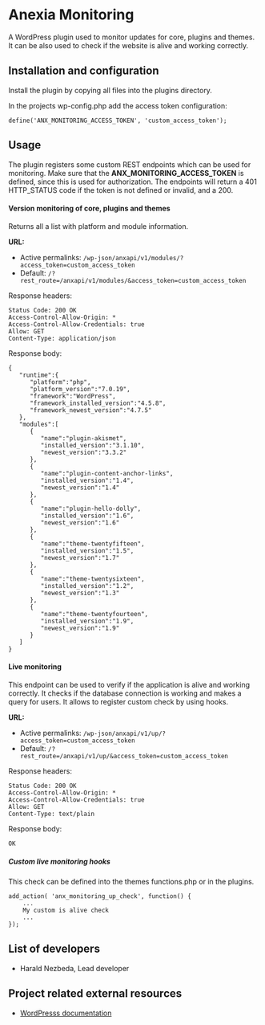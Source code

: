 # Anexia Monitoring

A WordPress plugin used to monitor updates for core, plugins and themes. It can be also used to check if the website
is alive and working correctly.

## Installation and configuration

Install the plugin by copying all files into the plugins directory.

In the projects wp-config.php add the access token configuration:
```
define('ANX_MONITORING_ACCESS_TOKEN', 'custom_access_token');
```

## Usage

The plugin registers some custom REST endpoints which can be used for monitoring. Make sure that the
**ANX_MONITORING_ACCESS_TOKEN** is defined, since this is used for authorization. The endpoints will return a 401
HTTP_STATUS code if the token is not defined or invalid, and a 200.

#### Version monitoring of core, plugins and themes

Returns all a list with platform and module information.

**URL:**
* Active permalinks: `/wp-json/anxapi/v1/modules/?access_token=custom_access_token`
* Default: `/?rest_route=/anxapi/v1/modules/&access_token=custom_access_token`

Response headers:
```
Status Code: 200 OK
Access-Control-Allow-Origin: *
Access-Control-Allow-Credentials: true
Allow: GET
Content-Type: application/json
```

Response body:
```
{
   "runtime":{
      "platform":"php",
      "platform_version":"7.0.19",
      "framework":"WordPress",
      "framework_installed_version":"4.5.8",
      "framework_newest_version":"4.7.5"
   },
   "modules":[
      {
         "name":"plugin-akismet",
         "installed_version":"3.1.10",
         "newest_version":"3.3.2"
      },
      {
         "name":"plugin-content-anchor-links",
         "installed_version":"1.4",
         "newest_version":"1.4"
      },
      {
         "name":"plugin-hello-dolly",
         "installed_version":"1.6",
         "newest_version":"1.6"
      },
      {
         "name":"theme-twentyfifteen",
         "installed_version":"1.5",
         "newest_version":"1.7"
      },
      {
         "name":"theme-twentysixteen",
         "installed_version":"1.2",
         "newest_version":"1.3"
      },
      {
         "name":"theme-twentyfourteen",
         "installed_version":"1.9",
         "newest_version":"1.9"
      }
   ]
}
```


#### Live monitoring

This endpoint can be used to verify if the application is alive and working correctly. It checks if the database
connection is working and makes a query for users. It allows to register custom check by using hooks.

**URL:**
* Active permalinks: `/wp-json/anxapi/v1/up/?access_token=custom_access_token`
* Default: `/?rest_route=/anxapi/v1/up/&access_token=custom_access_token`

Response headers:
```
Status Code: 200 OK
Access-Control-Allow-Origin: *
Access-Control-Allow-Credentials: true
Allow: GET
Content-Type: text/plain
```

Response body:
```
OK
```
##### Custom live monitoring hooks

This check can be defined into the themes functions.php or in the plugins.
```
add_action( 'anx_monitoring_up_check', function() {
    ...
    My custom is alive check
    ...
});
```

## List of developers

* Harald Nezbeda, Lead developer

## Project related external resources

* [WordPresss documentation](https://developer.wordpress.org/reference/)
